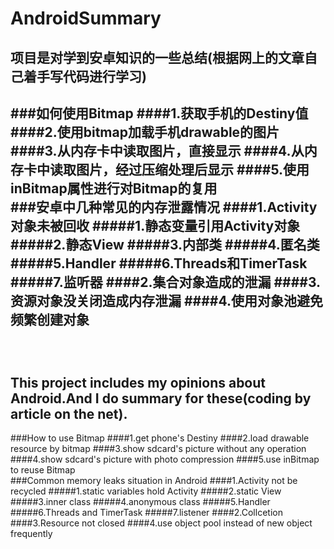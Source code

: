 AndroidSummary
==============================================================
项目是对学到安卓知识的一些总结(根据网上的文章自己着手写代码进行学习)
--------------------------------------------------------------
###如何使用Bitmap
####1.获取手机的Destiny值
####2.使用bitmap加载手机drawable的图片
####3.从内存卡中读取图片，直接显示
####4.从内存卡中读取图片，经过压缩处理后显示
####5.使用inBitmap属性进行对Bitmap的复用
<br />
###安卓中几种常见的内存泄露情况
####1.Activity对象未被回收
#####1.静态变量引用Activity对象
#####2.静态View
#####3.内部类
#####4.匿名类
#####5.Handler
#####6.Threads和TimerTask
#####7.监听器
####2.集合对象造成的泄漏
####3.资源对象没关闭造成内存泄漏
####4.使用对象池避免频繁创建对象
<br />
<br />
<br />
<br />
This project includes my opinions about Android.And I do summary for these(coding by article on the net).
--------------------------------------------------------------
###How to use Bitmap
####1.get phone's Destiny
####2.load drawable resource by bitmap
####3.show sdcard's picture without any operation
####4.show sdcard's picture with photo compression
####5.use inBitmap to reuse Bitmap
<br />
###Common memory leaks situation in Android
####1.Activity not be recycled
#####1.static variables hold Activity
#####2.static View
#####3.inner class
#####4.anonymous class
#####5.Handler
#####6.Threads and TimerTask
#####7.listener
####2.Collcetion
####3.Resource not closed
####4.use object pool instead of new object frequently
